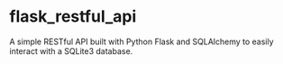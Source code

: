 # flask_restful_api

A simple RESTful API built with Python Flask and SQLAlchemy to easily interact with a SQLite3 database.
